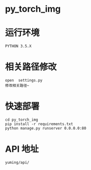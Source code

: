 # py_torch_img

# 运行环境
```
PYTHON 3.5.X
```

# 相关路径修改
```
open  settings.py 
修改相关路径~
```

# 快速部署
```
cd py_torch_img
pip install -r requirements.txt
python manage.py runserver 0.0.0.0:80
```

# API 地址
```
yuming/api/

```